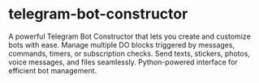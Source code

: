 # telegram-bot-constructor
A powerful Telegram Bot Constructor that lets you create and customize bots with ease. Manage multiple DO blocks triggered by messages, commands, timers, or subscription checks. Send texts, stickers, photos, voice messages, and files seamlessly. Python-powered interface for efficient bot management.
